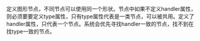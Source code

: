 定义图形节点，不同节点可以使用同一个形状。节点中如果不定义handler属性，则必须要要定义type属性，只有type属性代表是一类节点，可以被共用。定义了handler属性，只代表一个节点。系统会优先寻找handler一致的节点，找不到在找type一致的节点。